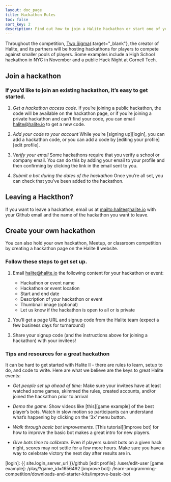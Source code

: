 ```yaml
---
layout: doc_page
title: Hackathon Rules
toc: false
sort_key: 2
description: Find out how to join a Halite hackathon or start one of your own, through these detailed instructions
---
```

Throughout the competition, [Two Sigma](https://www.twosigma.com){:target="_blank"}, the creator of Halite, and its partners will be hosting hackathons for players to compete against smaller pools of players. Some examples include a High School hackathon in NYC in November and a public Hack Night at Cornell Tech.

## Join a hackathon

### If you’d like to join an existing hackathon, it’s easy to get started.

1. *Get a hackathon access code.* If you’re joining a public hackathon, the code will be available on the hackathon page, or if you’re joining a private hackathon and can’t find your code, you can email <halite@halite.io> to get a new code. 

2. *Add your code to your account* While you’re [signing up][login], you can add a hackathon code, or you can add a code by [editing your profile][edit profile].

3. *Verify your email* Some hackathons require that you verify a school or company email. You can do this by adding your email to your profile and then confirming by clicking the link in the email sent to you.

4. *Submit a bot during the dates of the hackathon* Once you’re all set, you can check that you’ve been added to the hackathon.

## Leaving a Hackthon?

If you want to leave a hackathon, email us at <mailto:halite@halite.io> with your Github email and the name of the hackathon you want to leave. 

## Create your own hackathon

You can also hold your own hackathon, Meetup, or classroom competition by creating a hackathon page on the Halite II website. 

### Follow these steps to get set up.

1. Email <halite@halite.io> the following content for your hackathon or event:

    - Hackathon or event name
    - Hackathon or event location
    - Start and end date
    - Description of your hackathon or event
    - Thumbnail image (optional)
    - Let us know if the hackathon is open to all or is private

2. You’ll get a page URL and signup code from the Halite team (expect a few business days for turnaround)

3. Share your signup code (and the instructions above for joining a hackathon) with your invitees!

### Tips and resources for a great hackathon

It can be hard to get started with Halite II - there are rules to learn, setup to do, and code to write. Here are what we believe are the keys to great Halite events:

- *Get people set up ahead of time:* Make sure your invitees have at least watched some games, skimmed the rules, created accounts, and/or joined the hackathon prior to arrival

- *Demo the game:* Show videos like [this][game example] of the best player’s bots. Watch in slow motion so participants can understand what’s happening by clicking on the ‘3x’ menu button.

- *Walk through basic bot improvements.* [This tutorial][improve bot] for how to improve the basic bot makes a great intro for new players.

- *Give bots time to calibrate.* Even if players submit bots on a given hack night, scores may not settle for a few more hours. Make sure you have a way to celebrate victory the next day after results are in.

[login]: {{ site.login_server_url }}/github
[edit profile]: /user/edit-user
[game example]: /play/?game_id=1656492
[improve bot]: /learn-programming-competition/downloads-and-starter-kits/improve-basic-bot